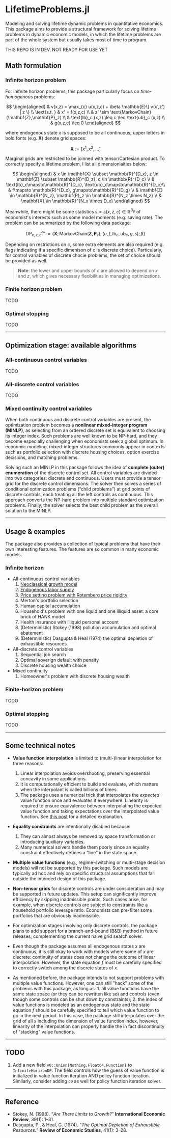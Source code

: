 # LifetimeProblems.jl
Modeling and solving lifetime dynamic problems in quantitative economics. This package aims to provide a structural framework for solving lifetime problems in dynamic economic models, in which the lifetime problems are part of the whole system but usually takes most of time to program.

THIS REPO IS IN DEV, NOT READY FOR USE YET


## Math formulation


### Infinite horizon problem

For inifnite horizon problems, this package particularly focus on _time-homogenous_ problems:

$$
\begin{aligned}
& v(x,z) = \max_{c} u(x,z,c) + \beta \mathbb{E}\{ v(x',z') | z \} \\
\text{s.t. } & x' = f(x,z,c) \\
    & z' \sim \text{MarkovChain}(\mathbf{Z},\mathbf{P}_z) \\
    & \text{lb}_c (x,z) \leq c \leq \text{ub}_c (x,z) \\
    & g(x,z,c) \leq 0 
\end{aligned}
$$

where endogenous state $x$ is supposed to be all continuous; upper letters in bold fonts (e.g. $\mathbf{X}$) denote grid spaces:

$$
\mathbf{X} := [x^1, x^2, \dots]
$$

Marginal grids are restricted to be joinned with tensor/Cartesian product. To correctly specify a lifetime problem, I list all dimensionlaities below:

$$
\begin{aligned}
& x \in \mathbf{X} \subset \mathbb{R}^{D_x}, z \in \mathbf{Z} \subset \mathbb{R}^{D_z}, c \in \mathbb{R}^{D_c} \\
& \text{lb}_c\mapsto\mathbb{R}^{D_c}, \text{ub}_c\mapsto\mathbb{R}^{D_c}\\
& f\mapsto \mathbb{R}^{D_x}, g\mapsto\mathbb{R}^{D_g} \\
& \mathbf{Z} \in \mathbb{R}^{N_z}, \mathbf{P}_z \in \mathbb{R}^{N_z \times N_z}  \\
& \mathbf{X} \in \mathbb{R}^{N_x \times D_x}
\end{aligned}
$$

Meanwhile, there might be some statistics $s = s(x,z,c) \in\mathbb{R}^{D_p}$ of economist's interests such as some model moments (e.g. saving rate).
The problem can be summarized by the following data package:

$$
\text{DP}^{\infty}_{x,z,c} := \{ \mathbf{X}; \text{MarkovChain}(\mathbf{Z},\mathbf{P}_z);  (u,f,\text{lb}_c,\text{ub}_c,g,s) ; \beta \}
$$

Depending on restrictions on $c$, some extra elements are also required (e.g. flags indicating if a specific dimenison of $c$ is discrete choice). Particularly, for control variables of discrete chocie problems, the set of choice should be provided as well.


> **Note**: the lower and upper bounds of $c$ are allowed to depend on $x$ and $z$, which gives necessary flexibilities in managing optimizations.



### Finite horizon problem

TODO



### Optimal stopping

TODO



---

## Optimization stage: available algorithms

### All-continuous control variables

TODO


### All-discrete control variables


TODO


### Mixed continuity control variables

When both continuous and discrete control variables are present, the optimization problem becomes a **nonlinear mixed-integer program (MINLP)**, as selecting from an ordered discrete set is equivalent to choosing its integer index. Such problems are well known to be NP-hard, and they become especially challenging when economists seek a global optimum. In economic modeling, mixed-integer structures commonly appear in contexts such as portfolio selection with discrete housing choices, option exercise decisions, and matching problems.

Solving such an MINLP in this package follows the idea of **complete (outer) enumeration** of the discrete control set.  All control variables are divided into two categories: discrete and continuous. Users must provide a tensor grid for the discrete control dimensions.  The solver then solves a series of conditional optimization problems (“child problems”) at grid points of discrete controls, each treating all the left controls as continuous. This approach converts the NP-hard problem into multiple standard optimization problems. Finally, the solver selects the best child problem as the overall solution to the MINLP.







---

## Usage & examples

The package also provides a collection of typical problems that have their own interesting features. The features are so common in many economic models.

### Infinite horizon

- All-continuous control variables
  1. [Neoclassical growth model](<example/001 - Neoclassical growth model (stochastic)>)
  2. [Endogenous labor supply](<example/002 - Endogenous labor supply problem>)
  3. [Price setting problem with Rotemberg price rigidity](<example/003 - Price setting problem with Rotemberg price rigidity>)
  4. Merton's portfolio selection
  5. Human capital accumulation
  6. Household's problem with one liquid and one illiquid asset: a core brick of HANK model
  7. Health insurance with illiquid personal account
  8. (Deterministic) Stokey (1998) pollution accumulation and optimal abatement
  9. (Deterministic) Dasgupta & Heal (1974) the optimal depletion of exhaustible resources
- All-discrete control variables
  1. Sequential job search
  2. Optimal soverign default with penalty
  3. Discrete housing wealth choice
- Mixed continuity
  1. Homeowner's problem with discrete housing wealth


### Finite-horizon problem

TODO



### Optimal stopping

TODO



---

## Some technical notes

- **Value function interpolation** is limited to (multi-)linear interpolation for three reasons:  
  1. Linear interpolation avoids overshooting, preserving essential concavity in some applications.  
  2. It is computationally efficient to build and evaluate, which matters when the interpolant is called billions of times.  
  3. The package uses a numerical trick that interpolates the *expected* value function once and evaluates it everywhere. Linearity is required to ensure equivalence between interpolating the expected value function and taking expectations over the interpolated value function. See [this post](https://clpr.github.io/posts/005_averagelinearinterp/) for a detailed explanation.

- **Equality constraints** are intentionally disabled because:  
  1. They can almost always be removed by space transformation or introducing auxiliary variables.  
  2. Many numerical solvers handle them poorly since an equality constraint effectively defines a “line” in the state space.

- **Multiple value functions** (e.g., regime-switching or multi-stage decision models) will not be supported by this package. Such models are typically ad hoc and rely on specific structural assumptions that fall outside the intended design of this package.

- **Non-tensor grids** for discrete controls are under consideration and may be supported in future updates. This setup can significantly improve efficiency by skipping inadmissible points. Such cases arise, for example, when discrete controls are subject to constraints like a household portfolio leverage ratio. Economists can pre-filter some portfolios that are obviously inadmissible.

- For optimization stages involving only discrete controls, the package plans to add support for a branch-and-bound (B&B) method in future releases, complementing the current naive grid search solver.

- Even though the package assumes all endogenous states $x$ are continuous, it is still okay to work with models where some of $x$ are discrete: continuity of states does not change the outcome of linear interpolation. However, the state equation $f$ must be carefully specified to correctly swtich among the discrete states of $x$.

- As mentioned before, the package intends to not support problems with multiple value functions. However, one can still "hack" some of the problems with this package, as long as: 1. all value functions have the same state space (or they can be rewritten like so) and controls (even though some controls can be shut down by constraints); 2. the index of value functions is modeled as an endogenous state and the state equation $f$ should be carefully specified to tell which value function to go in the next period. In this case, the package still interpolates over the grid of all $x$ including the dimension of value function index, however, linearity of the interpolation can properly handle the in fact discontinuity of "stacking" value functions.



---

## TODO

1. Add a new field `v0::Union{Nothing,Float64,Function}` to `InfiniteHorizonDP`. The field controls how the guess of value function is initialized in value function iteration AND policy function iteration. Similarly, consider adding `c0` as well for policy function iteration solver.




---

## Reference

- Stokey, N. (1998). “*Are There Limits to Growth?*” **International Economic Review**, 39(1): 1–31.
- Dasgupta, P., & Heal, G. (1974). “*The Optimal Depletion of Exhaustible Resources.*” **Review of Economic Studies**, 41(1): 3–28.